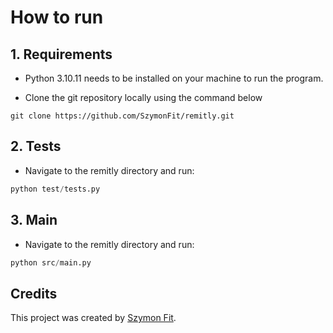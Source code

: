 # How to run 

## 1. Requirements
* Python 3.10.11 needs to be installed on your machine to run the program.

* Clone the git repository locally using the command below
``` 
git clone https://github.com/SzymonFit/remitly.git
```

## 2. Tests

* Navigate to the remitly directory and run:
```Python
python test/tests.py
```
## 3. Main

* Navigate to the remitly directory and run:
```Python
python src/main.py
```

## Credits
This project was created by [Szymon Fit](https://github.com/SzymonFit).